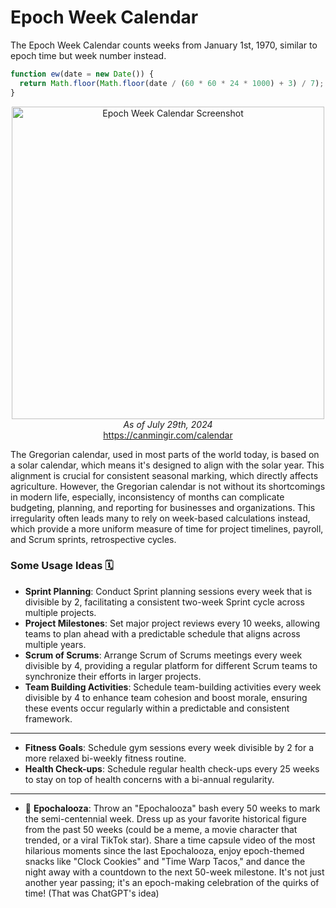 # Epoch Week Calendar

The Epoch Week Calendar counts weeks from January 1st, 1970, similar to epoch time but week number instead.

```javascript
function ew(date = new Date()) {
  return Math.floor(Math.floor(date / (60 * 60 * 24 * 1000) + 3) / 7);
}
```

<p align="center">
  <img src="https://github.com/user-attachments/assets/c88eda9e-7a7e-483a-a88f-f41c117ba77a" width="500" alt="Epoch Week Calendar Screenshot"/>
  <br/>
  <i>As of July 29th, 2024</i>
  <br/>
  <a href="https://canmingir.com/calendar">https://canmingir.com/calendar</a>
</p>

The Gregorian calendar, used in most parts of the world today, is based on a solar calendar, which means it's designed to align with the solar year. This alignment is crucial for consistent seasonal marking, which directly affects agriculture. However, the Gregorian calendar is not without its shortcomings in modern life, especially, inconsistency of months can complicate budgeting, planning, and reporting for businesses and organizations. This irregularity often leads many to rely on week-based calculations instead, which provide a more uniform measure of time for project timelines, payroll, and Scrum sprints, retrospective cycles.

### Some Usage Ideas :spiral_calendar:

- **Sprint Planning**: Conduct Sprint planning sessions every week that is divisible by 2, facilitating a consistent two-week Sprint cycle across multiple projects.
- **Project Milestones**: Set major project reviews every 10 weeks, allowing teams to plan ahead with a predictable schedule that aligns across multiple years.
- **Scrum of Scrums**: Arrange Scrum of Scrums meetings every week divisible by 4, providing a regular platform for different Scrum teams to synchronize their efforts in larger projects.
- **Team Building Activities**: Schedule team-building activities every week divisible by 4 to enhance team cohesion and boost morale, ensuring these events occur regularly within a predictable and consistent framework.

---

- **Fitness Goals**: Schedule gym sessions every week divisible by 2 for a more relaxed bi-weekly fitness routine.
- **Health Check-ups**: Schedule regular health check-ups every 25 weeks to stay on top of health concerns with a bi-annual regularity.

---

- :tada: **Epochalooza**: Throw an "Epochalooza" bash every 50 weeks to mark the semi-centennial week. Dress up as your favorite historical figure from the past 50 weeks (could be a meme, a movie character that trended, or a viral TikTok star). Share a time capsule video of the most hilarious moments since the last Epochalooza, enjoy epoch-themed snacks like "Clock Cookies" and "Time Warp Tacos," and dance the night away with a countdown to the next 50-week milestone. It's not just another year passing; it's an epoch-making celebration of the quirks of time! (That was ChatGPT's idea)
